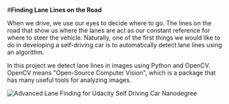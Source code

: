 #**Finding Lane Lines on the Road** 

When we drive, we use our eyes to decide where to go.  The lines on the road that show us where the lanes are act as our constant reference for where to steer the vehicle.  Naturally, one of the first things we would like to do in developing a self-driving car is to automatically detect lane lines using an algorithm.

In this project we detect lane lines in images using Python and OpenCV.  OpenCV means "Open-Source Computer Vision", which is a package that has many useful tools for analyzing images.  

![Advanced Lane Finding for Udacity Self Driving Car Nanodegree]()
